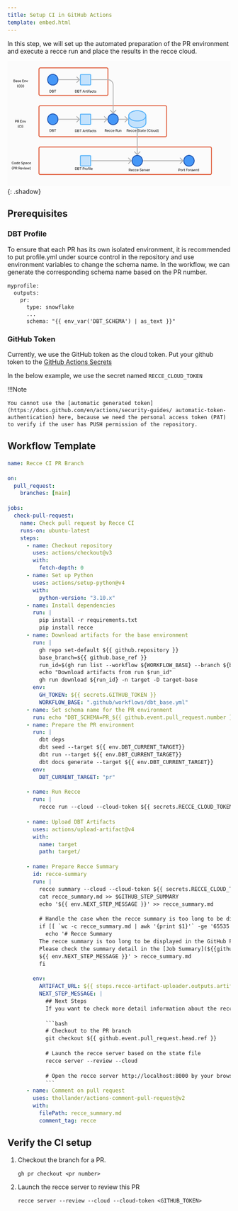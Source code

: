 ```yaml
---
title: Setup CI in GitHub Actions
template: embed.html
---
```

In this step, we will set up the automated preparation of the PR environment and execute a recce run and place the results in the recce cloud.

![alt text](../../assets/images/recce-cloud/setup-architecture.png){: .shadow}


## Prerequisites

### DBT Profile

To ensure that each PR has its own isolated environment, it is recommended to put profile.yml under source control in the repository and use environment variables to change the schema name. In the workflow, we can generate the corresponding schema name based on the PR number.

```
myprofile:
  outputs:
    pr:
      type: snowflake
      ...
      schema: "{{ env_var('DBT_SCHEMA') | as_text }}"      
```

### GitHub Token

Currently, we use the GitHub token as the cloud token. Put your github token to the [GitHub Actions Secrets](https://docs.github.com/en/actions/security-guides/using-secrets-in-github-actions)

In the below example, we use the secret named `RECCE_CLOUD_TOKEN`


!!!Note

    You cannot use the [automatic generated token](https://docs.github.com/en/actions/security-guides/ automatic-token-authentication) here, because we need the personal access token (PAT) to verify if the user has PUSH permission of the repository.

## Workflow Template

````yaml
name: Recce CI PR Branch

on:
  pull_request:
    branches: [main]

jobs:
  check-pull-request:
    name: Check pull request by Recce CI
    runs-on: ubuntu-latest
    steps:
      - name: Checkout repository
        uses: actions/checkout@v3
        with:
          fetch-depth: 0
      - name: Set up Python
        uses: actions/setup-python@v4
        with:
          python-version: "3.10.x"
      - name: Install dependencies
        run: |
          pip install -r requirements.txt
          pip install recce
      - name: Download artifacts for the base environment
        run: |
          gh repo set-default ${{ github.repository }}
          base_branch=${{ github.base_ref }}
          run_id=$(gh run list --workflow ${WORKFLOW_BASE} --branch ${base_branch} --status success --limit 1 --json databaseId --jq '.[0].databaseId')
          echo "Download artifacts from run $run_id"
          gh run download ${run_id} -n target -D target-base
        env:
          GH_TOKEN: ${{ secrets.GITHUB_TOKEN }}
          WORKFLOW_BASE: ".github/workflows/dbt_base.yml"
      - name: Set schema name for the PR environment
        run: echo "DBT_SCHEMA=PR_${{ github.event.pull_request.number }}" >> $GITHUB_ENV          
      - name: Prepare the PR environment
        run: |
          dbt deps
          dbt seed --target ${{ env.DBT_CURRENT_TARGET}}
          dbt run --target ${{ env.DBT_CURRENT_TARGET}}
          dbt docs generate --target ${{ env.DBT_CURRENT_TARGET}}
        env:
          DBT_CURRENT_TARGET: "pr"

      - name: Run Recce
        run: |
          recce run --cloud --cloud-token ${{ secrets.RECCE_CLOUD_TOKEN }}

      - name: Upload DBT Artifacts
        uses: actions/upload-artifact@v4
        with:
          name: target
          path: target/

      - name: Prepare Recce Summary
        id: recce-summary
        run: |
          recce summary --cloud --cloud-token ${{ secrets.RECCE_CLOUD_TOKEN }} > recce_summary.md
          cat recce_summary.md >> $GITHUB_STEP_SUMMARY
          echo '${{ env.NEXT_STEP_MESSAGE }}' >> recce_summary.md

          # Handle the case when the recce summary is too long to be displayed in the GitHub PR comment
          if [[ `wc -c recce_summary.md | awk '{print $1}'` -ge '65535' ]]; then
            echo '# Recce Summary
          The recce summary is too long to be displayed in the GitHub PR comment.
          Please check the summary detail in the [Job Summary](${{github.server_url}}/${{github.repository}}/actions/runs/${{github.run_id}}) page.
          ${{ env.NEXT_STEP_MESSAGE }}' > recce_summary.md
          fi

        env:
          ARTIFACT_URL: ${{ steps.recce-artifact-uploader.outputs.artifact-url }}
          NEXT_STEP_MESSAGE: |
            ## Next Steps          
            If you want to check more detail information about the recce result, please follow this instruction

            ```bash
            # Checkout to the PR branch
            git checkout ${{ github.event.pull_request.head.ref }}

            # Launch the recce server based on the state file
            recce server --review --cloud

            # Open the recce server http://localhost:8000 by your browser
            ```
      - name: Comment on pull request
        uses: thollander/actions-comment-pull-request@v2
        with:
          filePath: recce_summary.md
          comment_tag: recce
````

## Verify the CI setup

1. Checkout the branch for a PR.
    ```
    gh pr checkout <pr number>
    ```

1. Launch the recce server to review this PR
    ```
    recce server --review --cloud --cloud-token <GITHUB_TOKEN>
    ```